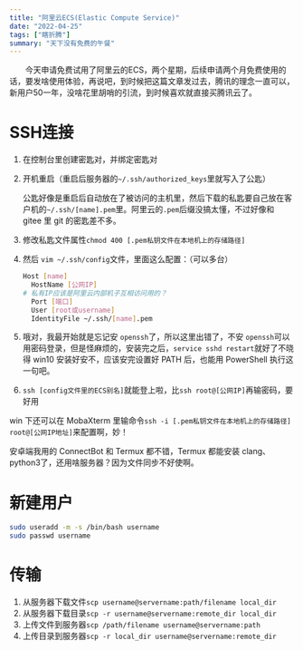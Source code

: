 ```yaml
---
title: "阿里云ECS(Elastic Compute Service)"
date: "2022-04-25"
tags: ["瞎折腾"]
summary: "天下没有免费的午餐"
---
```


　　今天申请免费试用了阿里云的ECS，两个星期，后续申请两个月免费使用的话，要发啥使用体验，再说吧，到时候把这篇文章发过去，腾讯的理念一直可以，新用户50一年，没啥花里胡哨的引流，到时候喜欢就直接买腾讯云了。

# SSH连接

1. 在控制台里创建密匙对，并绑定密匙对

2. 开机重启（重启后服务器的`~/.ssh/authorized_keys`里就写入了公匙）

   公匙好像是重启后自动放在了被访问的主机里，然后下载的私匙要自己放在客户机的`~/.ssh/[name].pem`里。阿里云的`.pem`后缀没搞太懂，不过好像和 gitee 里 git 的密匙差不多。

3. 修改私匙文件属性`chmod 400 [.pem私钥文件在本地机上的存储路径]`

4. 然后 `vim ~/.ssh/config`文件，里面这么配置：（可以多台）

   ```bash
   Host [name]
     HostName [公网IP]
   # 私有IP应该是阿里云内部机子互相访问用的？
     Port [端口]
     User [root或username]
     IdentityFile ~/.ssh/[name].pem
   ```

5. 哦对，我最开始就是忘记安 `openssh`了，所以这里出错了，不安 `openssh`可以用密码登录，但是怪麻烦的，安装完之后，`service sshd restart`就好了不晓得 win10 安装好安不，应该安完设置好 PATH 后，也能用 PowerShell 执行这一句吧。

6. `ssh [config文件里的ECS别名]`就能登上啦，比`ssh root@[公网IP]`再输密码，要好用

win 下还可以在 MobaXterm 里输命令`ssh -i [.pem私钥文件在本地机上的存储路径] root@[公网IP地址]`来配置啊，妙！

安卓端我用的 ConnectBot 和 Termux 都不错，Termux 都能安装 clang、python3了，还用啥服务器？因为文件同步不好使啊。

# 新建用户

```bash
sudo useradd -m -s /bin/bash username
sudo passwd username
```

# 传输

1. 从服务器下载文件`scp username@servername:path/filename local_dir`
2. 从服务器下载目录`scp -r username@servername:remote_dir local_dir`
3. 上传文件到服务器`scp /path/filename username@servername:path`
4. 上传目录到服务器`scp -r local_dir username@servername:remote_dir`
